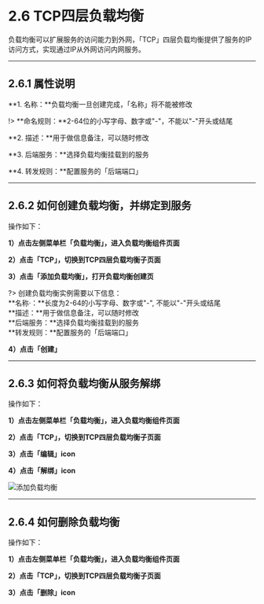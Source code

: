 # 2.6 TCP四层负载均衡
负载均衡可以扩展服务的访问能力到外网，「TCP」四层负载均衡提供了服务的IP访问方式，实现通过IP从外网访问内网服务。
***

## 2.6.1 属性说明
**1. 名称：**负载均衡一旦创建完成，「名称」将不能被修改

!> **命名规则：**2-64位的小写字母、数字或"-"，不能以"-"开头或结尾

**2. 描述：**用于做信息备注，可以随时修改

**3. 后端服务：**选择负载均衡挂载到的服务

**4. 转发规则：**配置服务的「后端端口」
***

## 2.6.2 如何创建负载均衡，并绑定到服务
操作如下：

**1）点击左侧菜单栏「负载均衡」，进入负载均衡组件页面**

**2）点击「TCP」，切换到TCP四层负载均衡子页面**

**3）点击「添加负载均衡」，打开负载均衡创建页**

?> 创建负载均衡实例需要以下信息：		
   **名称·：**长度为2-64的小写字母、数字或"-", 不能以"-"开头或结尾<br>
   **描述：**用于做信息备注，可以随时修改<br>
   **后端服务：**选择负载均衡挂载到的服务<br>
   **转发规则：**配置服务的「后端端口」<br>
   
**4）点击「创建」**
***

## 2.6.3 如何将负载均衡从服务解绑
操作如下：

**1）点击左侧菜单栏「负载均衡」，进入负载均衡组件页面** 

**2）点击「TCP」，切换到TCP四层负载均衡子页面**

**3）点击「编辑」icon**

**4）点击「解绑」icon**

![添加负载均衡](_figures/user-guide/lb_4_service_off.jpg)
***

## 2.6.4 如何删除负载均衡
操作如下：

**1）点击左侧菜单栏「负载均衡」，进入负载均衡组件页面** 

**2）点击「TCP」，切换到TCP四层负载均衡子页面**

**3）点击「删除」icon**